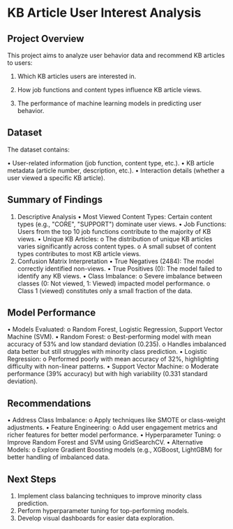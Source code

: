 # KB Article User Interest Analysis
## Project Overview
This project aims to analyze user behavior data and recommend KB articles to users:

1.	Which KB articles users are interested in.

2.	How job functions and content types influence KB article views.

3.	The performance of machine learning models in predicting user behavior.

## Dataset
The dataset contains:

•	User-related information (job function, content type, etc.).
•	KB article metadata (article number, description, etc.).
•	Interaction details (whether a user viewed a specific KB article).

## Summary of Findings
1. Descriptive Analysis
•	Most Viewed Content Types: Certain content types (e.g., "CORE", "SUPPORT") dominate user views.
•	Job Functions: Users from the top 10 job functions contribute to the majority of KB views.
•	Unique KB Articles:
o	The distribution of unique KB articles varies significantly across content types.
o	A small subset of content types contributes to most KB article views.
2. Confusion Matrix Interpretation
•	True Negatives (2484): The model correctly identified non-views.
•	True Positives (0): The model failed to identify any KB views.
•	Class Imbalance:
o	Severe imbalance between classes (0: Not viewed, 1: Viewed) impacted model performance.
o	Class 1 (viewed) constitutes only a small fraction of the data.
 
## Model Performance
•	Models Evaluated:
o	Random Forest, Logistic Regression, Support Vector Machine (SVM).
•	Random Forest:
o	Best-performing model with mean accuracy of 53% and low standard deviation (0.235).
o	Handles imbalanced data better but still struggles with minority class prediction.
•	Logistic Regression:
o	Performed poorly with mean accuracy of 32%, highlighting difficulty with non-linear patterns.
•	Support Vector Machine:
o	Moderate performance (39% accuracy) but with high variability (0.331 standard deviation).
 
## Recommendations
•	Address Class Imbalance:
o	Apply techniques like SMOTE or class-weight adjustments.
•	Feature Engineering:
o	Add user engagement metrics and richer features for better model performance.
•	Hyperparameter Tuning:
o	Improve Random Forest and SVM using GridSearchCV.
•	Alternative Models:
o	Explore Gradient Boosting models (e.g., XGBoost, LightGBM) for better handling of imbalanced data.

## Next Steps
1.	Implement class balancing techniques to improve minority class prediction.
2.	Perform hyperparameter tuning for top-performing models.
3.	Develop visual dashboards for easier data exploration.

